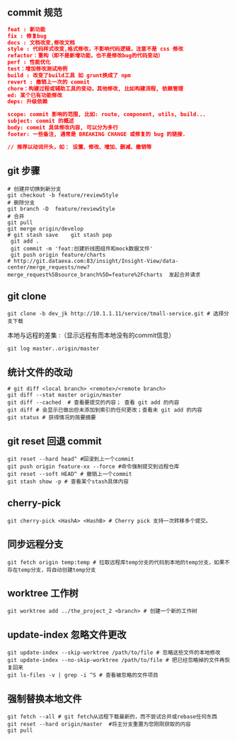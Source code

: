 ## commit 规范

```json
feat : 新功能
fix : 修复bug
docs : 文档改变,修改文档
style : 代码样式改变,格式修改，不影响代码逻辑，注意不是 css 修改
refactor：重构（即不是新增功能，也不是修改bug的代码变动）
perf : 性能优化
test：增加修改测试用例
build : 改变了build工具 如 grunt换成了 npm
revert : 撤销上一次的 commit
chore：构建过程或辅助工具的变动，其他修改, 比如构建流程, 依赖管理
ed: 某个已有功能修改
deps: 升级依赖

scope: commit 影响的范围, 比如: route, component, utils, build...
subject: commit 的概述
body: commit 具体修改内容, 可以分为多行
footer: 一些备注, 通常是 BREAKING CHANGE 或修复的 bug 的链接.

// 推荐以动词开头，如： 设置、修改、增加、删减、撤销等
```

## git 步骤

```shell
# 创建并切换到新分支
git checkout -b feature/reviewStyle
# 删除分支
git branch -D  feature/reviewStyle
# 合并
git pull
git merge origin/develop
# git stash save    git stash pop
 git add .
 git commit -m 'feat:创建折线图组件和mock数据文件'
 git push origin feature/charts 
# http://git.dataexa.com:83/insight/Insight-View/data-center/merge_requests/new?merge_request%5Bsource_branch%5D=feature%2Fcharts  发起合并请求 
```

## git clone

```shell
git clone -b dev_jk http://10.1.1.11/service/tmall-service.git # 选择分支下载
```

本地与远程的差集 :（显示远程有而本地没有的commit信息）

```shell
git log master..origin/master
```

## 统计文件的改动

```shell
# git diff <local branch> <remote>/<remote branch>
git diff --stat master origin/master
git diff --cached  # 查看要提交的内容； 查看 git add 的内容
git diff # 会显示已做出但未添加到索引的任何更改；查看未 git add 的内容
git status # 获得情况的简要摘要
```

## git reset 回退 commit

```
git reset --hard head^ #回滚到上一个commit
git push origin feature-xx --force #命令强制提交到远程仓库
git reset --soft HEAD^ # 撤销上一个commit
git stash show -p # 查看某个stash具体内容
```

## cherry-pick 

```shell
git cherry-pick <HashA> <HashB> # Cherry pick 支持一次转移多个提交。
```

## 同步远程分支

```shell
git fetch origin temp:temp # 拉取远程库temp分支的代码到本地的temp分支，如果不存在temp分支，将自动创建temp分支
```

## worktree 工作树

```shell
git worktree add ../the_project_2 <branch> # 创建一个新的工作树
```

## update-index 忽略文件更改

```shell
git update-index --skip-worktree /path/to/file # 忽略这些文件的本地修改
git update-index --no-skip-worktree /path/to/file # 把已经忽略掉的文件再恢复回来
git ls-files -v | grep -i ^S # 查看被忽略的文件项目
```

## 强制替换本地文件 

```shell
git fetch --all # git fetch从远程下载最新的，而不尝试合并或rebase任何东西
git reset --hard origin/master  #将主分支重置为您刚刚获取的内容
git pull
```